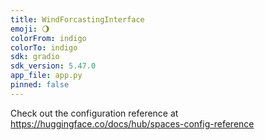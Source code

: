 ```yaml
---
title: WindForcastingInterface
emoji: 🌖
colorFrom: indigo
colorTo: indigo
sdk: gradio
sdk_version: 5.47.0
app_file: app.py
pinned: false
---
```


Check out the configuration reference at https://huggingface.co/docs/hub/spaces-config-reference
